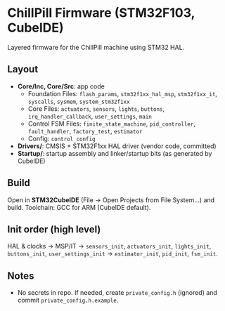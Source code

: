# ChillPill Firmware (STM32F103, CubeIDE)

Layered firmware for the ChillPill machine using STM32 HAL.

## Layout
- **Core/Inc, Core/Src**: app code
  - Foundation Files: `flash_params`, `stm32f1xx_hal_msp`, `stm32f1xx_it`, `syscalls`, `sysmem`, `system_stm32f1xx`
  - Core Files: `actuators`, `sensors`, `lights`, `buttons`, `irq_handler_callback`, `user_settings`, `main`
  - Control FSM Files: `finite_state_machine`, `pid_controller`, `fault_handler`, `factory_test`, `estimator`
  - Config: `control_config`
- **Drivers/**: CMSIS + STM32F1xx HAL driver (vendor code, committed)
- **Startup/**: startup assembly and linker/startup bits (as generated by CubeIDE)

## Build
Open in **STM32CubeIDE** (File → Open Projects from File System…) and build.
Toolchain: GCC for ARM (CubeIDE default).

## Init order (high level)
HAL & clocks → MSP/IT → `sensors_init`, `actuators_init`, `lights_init`, `buttons_init`, `user_settings_init` → `estimator_init`, `pid_init`, `fsm_init`.

## Notes
- No secrets in repo. If needed, create `private_config.h` (ignored) and commit `private_config.h.example`.
